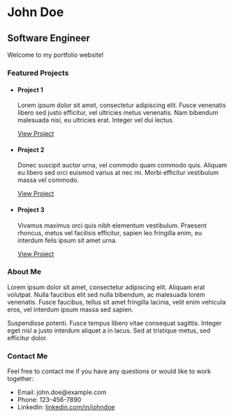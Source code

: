 <div class="hero">
  <h1>John Doe</h1>
  <h2>Software Engineer</h2>
  <p>Welcome to my portfolio website!</p>
</div>

<div class="projects">
  <h3>Featured Projects</h3>
  <ul>
    <li>
      <h4>Project 1</h4>
      <p>Lorem ipsum dolor sit amet, consectetur adipiscing elit. Fusce venenatis libero sed justo efficitur, vel ultricies metus venenatis. Nam bibendum malesuada nisi, eu ultricies erat. Integer vel dui lectus. </p>
      <a href="#">View Project</a>
    </li>
    <li>
      <h4>Project 2</h4>
      <p>Donec suscipit auctor urna, vel commodo quam commodo quis. Aliquam eu libero sed orci euismod varius at nec mi. Morbi efficitur vestibulum massa vel commodo. </p>
      <a href="#">View Project</a>
    </li>
    <li>
      <h4>Project 3</h4>
      <p>Vivamus maximus orci quis nibh elementum vestibulum. Praesent rhoncus, metus vel facilisis efficitur, sapien leo fringilla enim, eu interdum felis ipsum sit amet urna. </p>
      <a href="#">View Project</a>
    </li>
  </ul>
</div>

<div class="about">
  <h3>About Me</h3>
  <p>Lorem ipsum dolor sit amet, consectetur adipiscing elit. Aliquam erat volutpat. Nulla faucibus elit sed nulla bibendum, ac malesuada lorem venenatis. Fusce faucibus, tellus sit amet fringilla lacinia, velit enim vehicula eros, vel interdum ipsum massa sed sapien. </p>
  <p>Suspendisse potenti. Fusce tempus libero vitae consequat sagittis. Integer eget nisl a justo interdum aliquet a in lacus. Sed at tristique metus, sed efficitur dolor. </p>
</div>

<div class="contact">
  <h3>Contact Me</h3>
  <p>Feel free to contact me if you have any questions or would like to work together:</p>
  <ul>
    <li>Email: john.doe@example.com</li>
    <li>Phone: 123-456-7890</li>
    <li>LinkedIn: <a href="#">linkedin.com/in/johndoe</a></li>
  </ul>
</div>
